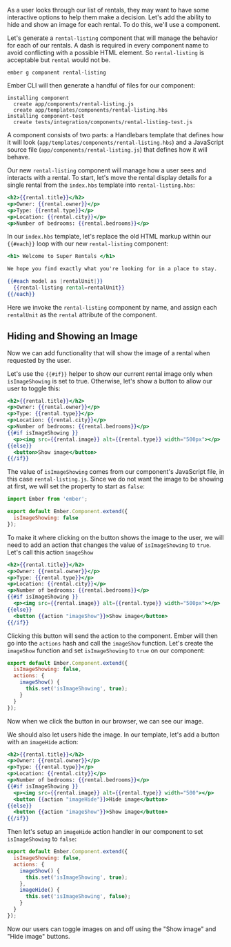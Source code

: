 As a user looks through our list of rentals, they may want to have some interactive options to help them make a decision.
Let's add the ability to hide and show an image for each rental.
To do this, we'll use a component.

Let's generate a `rental-listing` component that will manage the behavior for each of our rentals.
A dash is required in every component name to avoid conflicting with a possible HTML element.
So `rental-listing` is acceptable but `rental` would not be.

```shell
ember g component rental-listing
```

Ember CLI will then generate a handful of files for our component:


```shell
installing component
  create app/components/rental-listing.js
  create app/templates/components/rental-listing.hbs
installing component-test
  create tests/integration/components/rental-listing-test.js
```

A component consists of two parts:
a Handlebars template that defines how it will look (`app/templates/components/rental-listing.hbs`)
and a JavaScript source file (`app/components/rental-listing.js`) that defines how it will behave.

Our new `rental-listing` component will manage how a user sees and interacts with a rental.
To start, let's move the rental display details for a single rental from the `index.hbs` template
into `rental-listing.hbs`:

```app/templates/components/rental-listing.hbs
<h2>{{rental.title}}</h2>
<p>Owner: {{rental.owner}}</p>
<p>Type: {{rental.type}}</p>
<p>Location: {{rental.city}}</p>
<p>Number of bedrooms: {{rental.bedrooms}}</p>
```

In our `index.hbs` template, let's replace the old HTML markup within our `{{#each}}` loop
with our new `rental-listing` component:

```app/templates/index.hbs
<h1> Welcome to Super Rentals </h1>

We hope you find exactly what you're looking for in a place to stay.

{{#each model as |rentalUnit|}}
  {{rental-listing rental=rentalUnit}}
{{/each}}
```
Here we invoke the `rental-listing` component by name,
and assign each `rentalUnit` as the `rental` attribute of the component.

## Hiding and Showing an Image

Now we can add functionality that will show the image of a rental when requested by the user.

Let's use the `{{#if}}` helper to show our current rental image only when `isImageShowing` is set to true.
Otherwise, let's show a button to allow our user to toggle this:

```app/templates/components/rental-listing.hbs
<h2>{{rental.title}}</h2>
<p>Owner: {{rental.owner}}</p>
<p>Type: {{rental.type}}</p>
<p>Location: {{rental.city}}</p>
<p>Number of bedrooms: {{rental.bedrooms}}</p>
{{#if isImageShowing }}
  <p><img src={{rental.image}} alt={{rental.type}} width="500px"></p>
{{else}}
  <button>Show image</button>
{{/if}}
```

The value of `isImageShowing` comes from our component's JavaScript file, in this case `rental-listing.js`.
Since we do not want the image to be showing at first, we will set the property to start as `false`:

```app/components/rental-listing.js
import Ember from 'ember';

export default Ember.Component.extend({
  isImageShowing: false
});
```

To make it where clicking on the button shows the image to the user,
we will need to add an action that changes the value of `isImageShowing` to `true`.
Let's call this action `imageShow`

```app/templates/components/rental-listing.hbs
<h2>{{rental.title}}</h2>
<p>Owner: {{rental.owner}}</p>
<p>Type: {{rental.type}}</p>
<p>Location: {{rental.city}}</p>
<p>Number of bedrooms: {{rental.bedrooms}}</p>
{{#if isImageShowing }}
  <p><img src={{rental.image}} alt={{rental.type}} width="500px"></p>
{{else}}
  <button {{action "imageShow"}}>Show image</button>
{{/if}}
```

Clicking this button will send the action to the component.
Ember will then go into the `actions` hash and call the `imageShow` function.
Let's create the `imageShow` function and set `isImageShowing` to `true` on our component:

```app/components/rental-listing.js
export default Ember.Component.extend({
  isImageShowing: false,
  actions: {
    imageShow() {
      this.set('isImageShowing', true);
    }
  }
});
```

Now when we click the button in our browser, we can see our image.

We should also let users hide the image.
In our template, let's add a button with an `imageHide` action:

```app/templates/components/rental-listing.hbs
<h2>{{rental.title}}</h2>
<p>Owner: {{rental.owner}}</p>
<p>Type: {{rental.type}}</p>
<p>Location: {{rental.city}}</p>
<p>Number of bedrooms: {{rental.bedrooms}}</p>
{{#if isImageShowing }}
  <p><img src={{rental.image}} alt={{rental.type}} width="500"></p>
  <button {{action "imageHide"}}>Hide image</button>
{{else}}
  <button {{action "imageShow"}}>Show image</button>
{{/if}}
```

Then let's setup an `imageHide` action handler in our component to set `isImageShowing` to `false`:

```app/components/rental-listing.js
export default Ember.Component.extend({
  isImageShowing: false,
  actions: {
    imageShow() {
      this.set('isImageShowing', true);
    },
    imageHide() {
      this.set('isImageShowing', false);
    }
  }
});
```

Now our users can toggle images on and off using the "Show image" and "Hide image" buttons.
